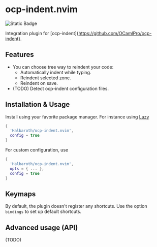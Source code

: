# ocp-indent.nvim

![Static Badge](https://img.shields.io/badge/License-GPL_v3-yellow)

Integration plugin for [ocp-indent]{https://github.com/OCamlPro/ocp-indent}.

## Features

- You can choose tree way to reindent your code:
  + Automatically indent while typing.
  + Reindent selected zone.
  + Reindent on save.
- (TODO) Detect ocp-indent configuration files.

## Installation & Usage

Install using your favorite package manager. For instance using
[Lazy](https://github.com/folke/lazy.nvim)

```lua
{
  'Halbaroth/ocp-indent.nvim',
  config = true
}
```
For custom configuration, use
```lua
{
  'Halbaroth/ocp-indent.nvim',
  opts = { ... },
  config = true
}
```

## Keymaps
By default, the plugin doesn't register any shortcuts. Use the option `bindings`
to set up default shortcuts.

## Advanced usage (API)
(TODO)
